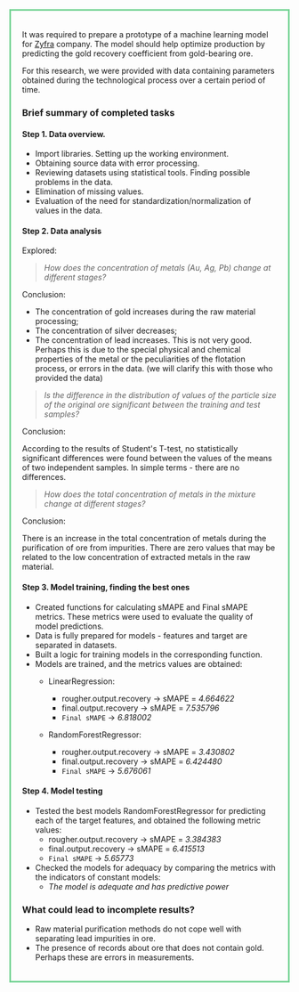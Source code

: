 <div style="border: 3px solid rgb(119,212,150); padding: 20px">

It was required to prepare a prototype of a machine learning model for [Zyfra](http://zyfra.com/) company. The model should help optimize production by predicting the gold recovery coefficient from gold-bearing ore.
    
For this research, we were provided with data containing parameters obtained during the technological process over a certain period of time.
    
### Brief summary of completed tasks

#### Step 1. Data overview.
- Import libraries. Setting up the working environment.
- Obtaining source data with error processing.
- Reviewing datasets using statistical tools. Finding possible problems in the data.
- Elimination of missing values.
- Evaluation of the need for standardization/normalization of values in the data.
    
#### Step 2. Data analysis
Explored:
    
> *How does the concentration of metals (Au, Ag, Pb) change at different stages?*

Conclusion: 
- The concentration of gold increases during the raw material processing;
- The concentration of silver decreases;
- The concentration of lead increases. This is not very good. Perhaps this is due to the special physical and chemical properties of the metal or the peculiarities of the flotation process, or errors in the data. (we will clarify this with those who provided the data)
    
> *Is the difference in the distribution of values of the particle size of the original ore significant between the training and test samples?*

Conclusion:

According to the results of Student's T-test, no statistically significant differences were found between the values of the means of two independent samples. In simple terms - there are no differences.
    
> *How does the total concentration of metals in the mixture change at different stages?*

Conclusion:

There is an increase in the total concentration of metals during the purification of ore from impurities. There are zero values that may be related to the low concentration of extracted metals in the raw material.
    

#### Step 3. Model training, finding the best ones
- Created functions for calculating sMAPE and Final sMAPE metrics. These metrics were used to evaluate the quality of model predictions.
- Data is fully prepared for models - features and target are separated in datasets.
- Built a logic for training models in the corresponding function.
- Models are trained, and the metrics values are obtained:
    - LinearRegression:
        - rougher.output.recovery -> sMAPE = *4.664622*
        - final.output.recovery -> sMAPE = *7.535796*
        - `Final sMAPE` -> *6.818002*
    
    - RandomForestRegressor:
        - rougher.output.recovery -> sMAPE = *3.430802*
        - final.output.recovery -> sMAPE = *6.424480*
        - `Final sMAPE` -> *5.676061*

#### Step 4. Model testing
- Tested the best models RandomForestRegressor for predicting each of the target features, and obtained the following metric values:
    - rougher.output.recovery -> sMAPE = *3.384383*
    - final.output.recovery -> sMAPE = *6.415513*
    - `Final sMAPE` -> *5.65773*
- Checked the models for adequacy by comparing the metrics with the indicators of constant models:
    - *The model is adequate and has predictive power*

### What could lead to incomplete results?
- Raw material purification methods do not cope well with separating lead impurities in ore.
- The presence of records about ore that does not contain gold. Perhaps these are errors in measurements.

</div>

